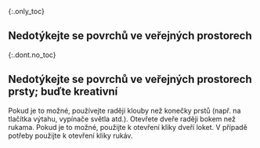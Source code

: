{:.only_toc} 
## Nedotýkejte se povrchů ve veřejných prostorech

{:.dont.no_toc} 
## Nedotýkejte se povrchů ve veřejných prostorech prsty; buďte kreativní 

Pokud je to možné, používejte raději klouby než konečky prstů (např. na tlačítka výtahu, vypínače světla atd.). Otevřete dveře raději bokem než rukama. Pokud je to možné, použijte k otevření kliky dveří loket. V případě potřeby použijte k otevření kliky rukáv.
